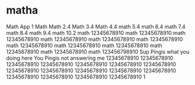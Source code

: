 # matha
Math App 1
Math
Math 2.4
Math 3.4
Math 4.4
math 5.4
math 6.4
math 7.4
math 8.4
math 9.4
math 10.2
math 12345678910
math 12345678910
math 12345678910
math 12345678910
math 12345678910
math 12345678910
math 12345678910
math 12345678910
math 12345678910
math 12345678910
math 12345678910
math 123456798910
Sup Pingis what you doing here
You Pingis not answering me 
12345678910
12345678910
12345678910
12345678910
12345678910
12345678910
12345678910
12345678910
12345678910
12345678910
12345678910
12345678910
12345678910
12345678910
12345678910
12345678910
1
